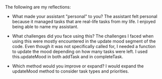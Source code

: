 The following are my reflections:

* What made your assistant "personal" to you?
The assistant felt personal because it managed tasks that are real-life tasks from my life. I enjoyed being able to name my assistant.

* What challenges did you face using this?
The challenges I faced when using this were mostly encountered in the update mood segment of the code. Even though it was not specifically called for, I needed a function to update the mood depending on how many tasks were left. I used this.updateMood in both addTask and in completeTask.

* Which method would you improve or expand?
I would expand the updateMood method to consider task types and priorities.
